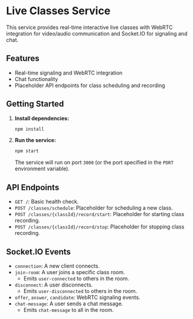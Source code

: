 # Live Classes Service

This service provides real-time interactive live classes with WebRTC integration for video/audio communication and Socket.IO for signaling and chat.

## Features

- Real-time signaling and WebRTC integration
- Chat functionality
- Placeholder API endpoints for class scheduling and recording

## Getting Started

1.  **Install dependencies:**
    ```bash
    npm install
    ```
2.  **Run the service:**
    ```bash
    npm start
    ```

    The service will run on port `3000` (or the port specified in the `PORT` environment variable).

## API Endpoints

-   `GET /`: Basic health check.
-   `POST /classes/schedule`: Placeholder for scheduling a new class.
-   `POST /classes/{classId}/record/start`: Placeholder for starting class recording.
-   `POST /classes/{classId}/record/stop`: Placeholder for stopping class recording.

## Socket.IO Events

-   `connection`: A new client connects.
-   `join-room`: A user joins a specific class room.
    -   Emits `user-connected` to others in the room.
-   `disconnect`: A user disconnects.
    -   Emits `user-disconnected` to others in the room.
-   `offer`, `answer`, `candidate`: WebRTC signaling events.
-   `chat-message`: A user sends a chat message.
    -   Emits `chat-message` to all in the room.
